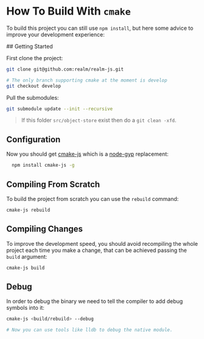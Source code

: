# How To Build With `cmake`

To build this project you can still use `npm install`, but here some advice to improve your development experience:


## Getting Started

First clone the project:
```sh
git clone git@github.com:realm/realm-js.git

# The only branch supporting cmake at the moment is develop
git checkout develop
```

Pull the submodules:

```sh
git submodule update --init --recursive
```
> If this folder `src/object-store` exist then do a `git clean -xfd`.



## Configuration
Now you should get [cmake-js](https://www.npmjs.com/package/cmake-js) which is a [node-gyp](https://github.com/nodejs/node-gyp) replacement:

```sh
  npm install cmake-js -g
```

## Compiling From Scratch

To build the project from scratch you can use the `rebuild` command:

```sh
cmake-js rebuild
```

## Compiling Changes

To improve the development speed, you should avoid recompiling the whole project each time you make a change, that can be achieved passing the `build` argument:

```sh
cmake-js build
```

## Debug

In order to debug the binary we need to tell the compiler to add debug symbols into it:

```sh
cmake-js <build/rebuild> --debug

# Now you can use tools like lldb to debug the native module.
```
